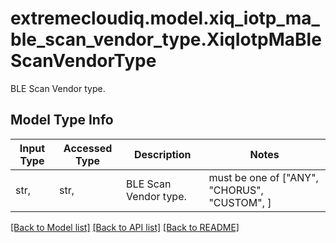 # extremecloudiq.model.xiq_iotp_ma_ble_scan_vendor_type.XiqIotpMaBleScanVendorType

BLE Scan Vendor type.

## Model Type Info
Input Type | Accessed Type | Description | Notes
------------ | ------------- | ------------- | -------------
str,  | str,  | BLE Scan Vendor type. | must be one of ["ANY", "CHORUS", "CUSTOM", ] 

[[Back to Model list]](../../README.md#documentation-for-models) [[Back to API list]](../../README.md#documentation-for-api-endpoints) [[Back to README]](../../README.md)

